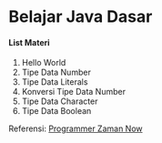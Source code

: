 # Belajar Java Dasar
#### List Materi
1. Hello World
2. Tipe Data Number
3. Tipe Data Literals
4. Konversi Tipe Data Number
5. Tipe Data Character
8. Tipe Data Boolean

Referensi:  [Programmer Zaman Now](https://www.youtube.com/ProgrammerZamanNow)